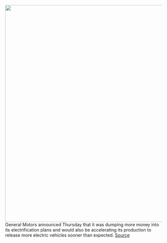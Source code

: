 <img src='https://cdn.vox-cdn.com/thumbor/-loQQqrwhvQJDtq7_Nrk1j5pJaU=/0x0:5700x2961/1200x800/filters:focal(2394x1025:3306x1937)/cdn.vox-cdn.com/uploads/chorus_image/image/67818003/2022_GMC_HUMMER_EV_003.0.jpg' width='700px' /><br/>
General Motors announced Thursday that it was dumping more money into its electrification plans and would also be accelerating its production to release more electric vehicles sooner than expected.
<a href='https://www.theverge.com/2020/11/19/21575153/gm-electric-ev-investment-deadline-cadillac-chevy-hummer'> Source <a/>